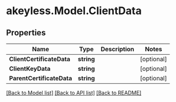 # akeyless.Model.ClientData
## Properties

Name | Type | Description | Notes
------------ | ------------- | ------------- | -------------
**ClientCertificateData** | **string** |  | [optional] 
**ClientKeyData** | **string** |  | [optional] 
**ParentCertificateData** | **string** |  | [optional] 

[[Back to Model list]](../README.md#documentation-for-models) [[Back to API list]](../README.md#documentation-for-api-endpoints) [[Back to README]](../README.md)

